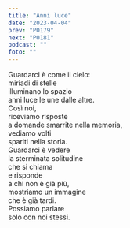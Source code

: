 ```yaml
---
title: "Anni luce"
date: "2023-04-04"
prev: "P0179"
next: "P0181"
podcast: ""
foto: ""
---
```


Guardarci è come il cielo:  
miriadi di stelle  
illuminano lo spazio  
anni luce le une dalle altre.  
Così noi,  
riceviamo risposte   
a domande smarrite nella memoria,  
vediamo volti   
spariti nella storia.  
Guardarci è vedere  
la sterminata solitudine  
che si chiama  
e risponde  
a chi non è già più,  
mostriamo un immagine  
che è già tardi.  
Possiamo parlare  
solo con noi stessi.